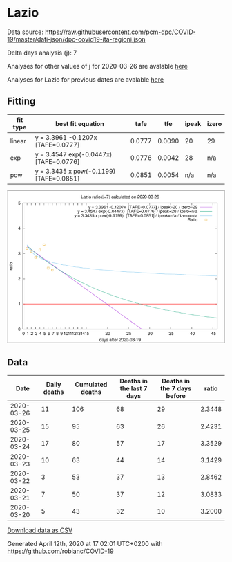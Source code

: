 # Lazio

Data source: https://raw.githubusercontent.com/pcm-dpc/COVID-19/master/dati-json/dpc-covid19-ita-regioni.json

Delta days analysis (j): 7

Analyses for other values of j for 2020-03-26 are avalable [here](../2020-03-26/README.md)

Analyses for Lazio for previous dates are avalable [here](../README.md)

## Fitting 
|fit type|best fit equation|tafe|tfe|ipeak|izero|
|-------|-----|--------|------|---|---|
|linear|y = 3.3961 -0.1207x  [TAFE=0.0777]|0.0777|0.0090|20|29|
|exp|y = 3.4547 exp(-0.0447x)  [TAFE=0.0776]|0.0776|0.0042|28|n/a|
|pow|y = 3.3435 x pow(-0.1199)  [TAFE=0.0851]|0.0851|0.0054|n/a|n/a|

![Plot](COVID-19_lazio_j7_2020-03-26.png)

## Data
|Date|Daily deaths|Cumulated deaths|Deaths in the last 7 days|Deaths in the 7 days before|ratio|
|----|----------|-----------|-------|--------------------|-----|
|2020-03-26|11|106|68|29|2.3448|
|2020-03-25|15|95|63|26|2.4231|
|2020-03-24|17|80|57|17|3.3529|
|2020-03-23|10|63|44|14|3.1429|
|2020-03-22|3|53|37|13|2.8462|
|2020-03-21|7|50|37|12|3.0833|
|2020-03-20|5|43|32|10|3.2000|

[Download data as CSV](COVID-19_lazio_j7_2020-03-26.csv)

Generated April 12th, 2020 at 17:02:01 UTC+0200 with https://github.com/robianc/COVID-19
